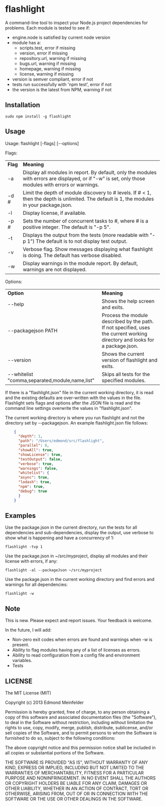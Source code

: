 flashlight
==========

A command-line tool to inspect your Node.js project dependencies for problems.
Each module is tested to see if:

- engine.node is satisfied by current node version
- module has a:
    - scripts.test, error if missing
    - version, error if missing
    - repository.url, warning if missing
    - bugs.url, warning if missing
    - homepage, warning if missing
    - license, warning if missing
 - version is semver compliant, error if not
 - tests run successfully with 'npm test', error if not
 - the version is the latest from NPM, warning if not

## Installation

    sudo npm install -g flashlight

## Usage
Usage: flashlight \[-flags\] \[--options\]

Flags:
<table>
<tr><td><b>Flag</b></td><td><b>Meaning</b></td></tr>
<tr><td>-a</td><td>Display all modules in report. By default, only the modules with errors are displayed, or if "-w" is set, only those modules with errors or warnings.</td></tr>
<tr><td>-d #</td><td>Limit the depth of module discovery to # levels. If # < 1, then the depth is unlimited. The default is 1, the modules in your package.json.</td></tr>
<tr><td>-l</td><td>Display license, if available.</td></tr>
<tr><td>-p #</td><td>Sets the number of concurrent tasks to #, where # is a positive integer. The default is "-p 5".</td></tr>
<tr><td>-t</td><td>Displays the output from the tests (more readable with "-p 1") The default is to not display test output.</td></tr>
<tr><td>-v</td><td>Verbose flag. Show messages displaying what flashlight is doing. The default has verbose disabled.</td></tr>
<tr><td>-w</td><td>Display warnings in the module report. By default, warnings are not displayed.</td></tr>
</table>

Options:
<table>
<tr><td><b>Option</b></td><td><b>Meaning</b></td></tr>
<tr><td>--help</td><td>Shows the help screen and exits.</td></tr>
<tr><td>--packagejson PATH</td><td>Process the module described by the path. If not specified, uses the current working directory and looks for a package.json.</td></tr>
<tr><td>--version</td><td>Shows the current version of flashlight and exits.</td></tr>
<tr><td>--whitelist "comma,separated,module,name,list"</td><td>Skips all tests for the specified modules.</td></tr>
</table>

If there is a "flashlight.json" file in the current working directory, it is
read and the existing defaults are over-written with the values in the file.
Flashlight sets flags and options after the JSON file is read and the command
line settings overwrite the values in "flashlight.json".

The current working directory is where you run flashlight and not the directory
set by --packagejson. An example flashlight.json file follows:

```JSON
    {
      "depth": 1,
      "path": "/Users/edmond/src/flashlight",
      "parallel": 8,
      "showAll": true,
      "showLicense": true,
      "testOutput": false,
      "verbose": true,
      "warnings": false,
      "whitelist": {
      "async": true,
      "lodash": true,
      "npm": true,
      "debug": true
      }
    }
```

## Examples
Use the package.json in the current directory, run the tests for all dependencies and sub-dependencies, display the output, use verbose to show what is happening and have a concurrency of 1:

    flashlight -tvp 1

Use the package.json in ~/src/myproject, display all modules and their license with errors, if any:

    flashlight -al --packageJson ~/src/myproject

Use the package.json in the current working directory and find errors and warnings for all dependencies:

    flashlight -w

## Note
This is new. Please expect and report issues. Your feedback is welcome. 

In the future, I will add:

* Non-zero exit codes when errors are found and warnings when -w is present.
* Ability to flag modules having any of a list of licenses as errors.
* Ability to read configuration from a config file and environment variables.
* Tests

## LICENSE
The MIT License (MIT)

Copyright (c) 2013 Edmond Meinfelder

Permission is hereby granted, free of charge, to any person obtaining a copy of
this software and associated documentation files (the "Software"), to deal in
the Software without restriction, including without limitation the rights to
use, copy, modify, merge, publish, distribute, sublicense, and/or sell copies of
the Software, and to permit persons to whom the Software is furnished to do so,
subject to the following conditions:

The above copyright notice and this permission notice shall be included in all
copies or substantial portions of the Software.

THE SOFTWARE IS PROVIDED "AS IS", WITHOUT WARRANTY OF ANY KIND, EXPRESS OR
IMPLIED, INCLUDING BUT NOT LIMITED TO THE WARRANTIES OF MERCHANTABILITY, FITNESS
FOR A PARTICULAR PURPOSE AND NONINFRINGEMENT. IN NO EVENT SHALL THE AUTHORS OR
COPYRIGHT HOLDERS BE LIABLE FOR ANY CLAIM, DAMAGES OR OTHER LIABILITY, WHETHER
IN AN ACTION OF CONTRACT, TORT OR OTHERWISE, ARISING FROM, OUT OF OR IN
CONNECTION WITH THE SOFTWARE OR THE USE OR OTHER DEALINGS IN THE SOFTWARE.

